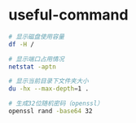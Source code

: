 # useful-command
```bash
# 显示磁盘使用容量
df -H /

# 显示端口占用情况
netstat -aptn

# 显示当前目录下文件夹大小
du -hx --max-depth=1 .

# 生成32位随机密码（openssl）
openssl rand -base64 32
```